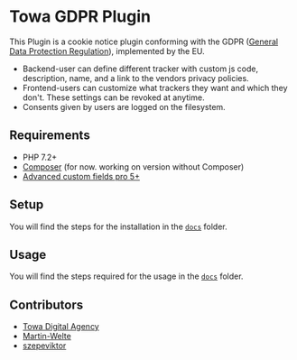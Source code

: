 # Towa GDPR Plugin

This Plugin is a cookie notice plugin conforming with the GDPR ([General Data Protection Regulation](https://eur-lex.europa.eu/eli/reg/2016/679/oj)), implemented by the EU. 

- Backend-user can define different tracker with custom js code, description, name, and a link to the vendors privacy policies.
- Frontend-users can customize what trackers they want and which they don't. These settings can be revoked at anytime.
- Consents given by users are logged on the filesystem.

## Requirements

- PHP 7.2+
- [Composer](https://getcomposer.org/) (for now. working on version without Composer)
- [Advanced custom fields pro 5+](https://www.advancedcustomfields.com/)

## Setup

You will find the steps for the installation in the [`docs`](/docs/) folder.

## Usage

You will find the steps required for the usage in the [`docs`](/docs/) folder.

## Contributors

- [Towa Digital Agency](https://www.towa.at)
- [Martin-Welte](https://github.com/Martin-Welte)
- [szepeviktor](https://github.com/szepeviktor)
